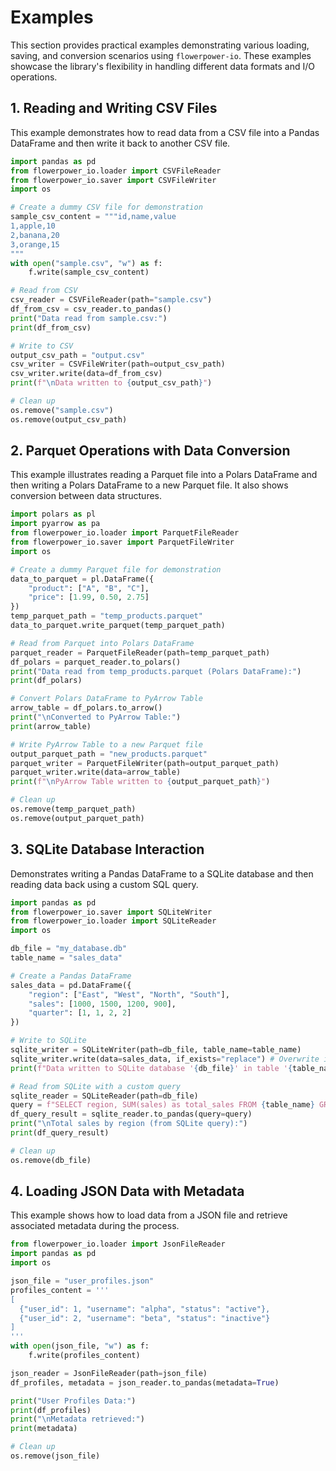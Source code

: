 # Examples

This section provides practical examples demonstrating various loading, saving, and conversion scenarios using `flowerpower-io`. These examples showcase the library's flexibility in handling different data formats and I/O operations.

## 1. Reading and Writing CSV Files

This example demonstrates how to read data from a CSV file into a Pandas DataFrame and then write it back to another CSV file.

```python
import pandas as pd
from flowerpower_io.loader import CSVFileReader
from flowerpower_io.saver import CSVFileWriter
import os

# Create a dummy CSV file for demonstration
sample_csv_content = """id,name,value
1,apple,10
2,banana,20
3,orange,15
"""
with open("sample.csv", "w") as f:
    f.write(sample_csv_content)

# Read from CSV
csv_reader = CSVFileReader(path="sample.csv")
df_from_csv = csv_reader.to_pandas()
print("Data read from sample.csv:")
print(df_from_csv)

# Write to CSV
output_csv_path = "output.csv"
csv_writer = CSVFileWriter(path=output_csv_path)
csv_writer.write(data=df_from_csv)
print(f"\nData written to {output_csv_path}")

# Clean up
os.remove("sample.csv")
os.remove(output_csv_path)
```

## 2. Parquet Operations with Data Conversion

This example illustrates reading a Parquet file into a Polars DataFrame and then writing a Polars DataFrame to a new Parquet file. It also shows conversion between data structures.

```python
import polars as pl
import pyarrow as pa
from flowerpower_io.loader import ParquetFileReader
from flowerpower_io.saver import ParquetFileWriter
import os

# Create a dummy Parquet file for demonstration
data_to_parquet = pl.DataFrame({
    "product": ["A", "B", "C"],
    "price": [1.99, 0.50, 2.75]
})
temp_parquet_path = "temp_products.parquet"
data_to_parquet.write_parquet(temp_parquet_path)

# Read from Parquet into Polars DataFrame
parquet_reader = ParquetFileReader(path=temp_parquet_path)
df_polars = parquet_reader.to_polars()
print("Data read from temp_products.parquet (Polars DataFrame):")
print(df_polars)

# Convert Polars DataFrame to PyArrow Table
arrow_table = df_polars.to_arrow()
print("\nConverted to PyArrow Table:")
print(arrow_table)

# Write PyArrow Table to a new Parquet file
output_parquet_path = "new_products.parquet"
parquet_writer = ParquetFileWriter(path=output_parquet_path)
parquet_writer.write(data=arrow_table)
print(f"\nPyArrow Table written to {output_parquet_path}")

# Clean up
os.remove(temp_parquet_path)
os.remove(output_parquet_path)
```

## 3. SQLite Database Interaction

Demonstrates writing a Pandas DataFrame to a SQLite database and then reading data back using a custom SQL query.

```python
import pandas as pd
from flowerpower_io.saver import SQLiteWriter
from flowerpower_io.loader import SQLiteReader
import os

db_file = "my_database.db"
table_name = "sales_data"

# Create a Pandas DataFrame
sales_data = pd.DataFrame({
    "region": ["East", "West", "North", "South"],
    "sales": [1000, 1500, 1200, 900],
    "quarter": [1, 1, 2, 2]
})

# Write to SQLite
sqlite_writer = SQLiteWriter(path=db_file, table_name=table_name)
sqlite_writer.write(data=sales_data, if_exists="replace") # Overwrite if table exists
print(f"Data written to SQLite database '{db_file}' in table '{table_name}'.")

# Read from SQLite with a custom query
sqlite_reader = SQLiteReader(path=db_file)
query = f"SELECT region, SUM(sales) as total_sales FROM {table_name} GROUP BY region ORDER BY total_sales DESC"
df_query_result = sqlite_reader.to_pandas(query=query)
print("\nTotal sales by region (from SQLite query):")
print(df_query_result)

# Clean up
os.remove(db_file)
```

## 4. Loading JSON Data with Metadata

This example shows how to load data from a JSON file and retrieve associated metadata during the process.

```python
from flowerpower_io.loader import JsonFileReader
import pandas as pd
import os

json_file = "user_profiles.json"
profiles_content = '''
[
  {"user_id": 1, "username": "alpha", "status": "active"},
  {"user_id": 2, "username": "beta", "status": "inactive"}
]
'''
with open(json_file, "w") as f:
    f.write(profiles_content)

json_reader = JsonFileReader(path=json_file)
df_profiles, metadata = json_reader.to_pandas(metadata=True)

print("User Profiles Data:")
print(df_profiles)
print("\nMetadata retrieved:")
print(metadata)

# Clean up
os.remove(json_file)